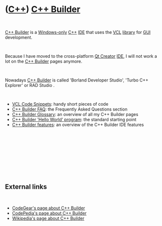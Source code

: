



 

 

 

 

 

([C++](Cpp.htm)) [C++ Builder](CppBuilder.htm)
==============================================

 

[C++ Builder](CppBuilder.htm) is a [Windows-only](CppWindows.htm)
[C++](Cpp.htm) [IDE](CppIde.htm) that uses the [VCL](CppVcl.htm)
[library](CppLibrary.htm) for [GUI](CppGui.htm) development.

 

Because I have moved to the cross-platform [Qt
Creator](CppQtCreator.htm) [IDE](CppIde.htm), I will not work a lot on
the [C++ Builder](CppBuilder.htm) pages anymore.

 

Nowadays [C++ Builder](CppBuilder.htm) is called 'Borland Developer
Studio', 'Turbo C++ Explorer' or RAD Studio .

 

-   [VCL Code Snippets](CppVclCodeSnippets.htm): handy short pieces of
    code
-   [C++ Builder FAQ](CppBuilderFaq.htm): the Frequently Asked Questions
    section
-   [C++ Builder Glossary](CppBuilderGlossary.htm): an overview of all
    my C++ Builder pages
-   [C++ Builder 'Hello World' program](CppBuilderHelloWorld.htm): the
    standard starting point
-   [C++ Builder features](CppBuilderFeatures.htm): an overview of the
    C++ Builder IDE features

 

 

 

 

 

External links
--------------

 

-   [CodeGear's page about C++
    Builder](http://www.codegear.com/products/cppbuilder)
-   [CodePedia's page about C++
    Builder](http://www.codepedia.com/1/CppBuilder)
-   [Wikipedia's page about C++
    Builder](http://en.wikipedia.org/wiki/C%2B%2B_Builder)

 

 

 

 

 





 



